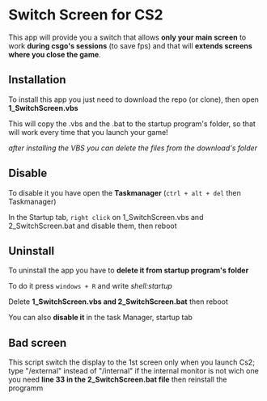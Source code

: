 
# Switch Screen for CS2

This app will provide you a switch that allows **only your main screen** to work **during csgo's sessions** (to save fps) and that will **extends screens where you close the game**.

## Installation

To install this app you just need to download the repo (or clone), then open **1_SwitchScreen.vbs**

This will copy the .vbs and the .bat to the startup program's folder, so that will work every time that you launch your game!



*after installing the VBS you can delete the files from the download's folder*


## Disable

To disable it you have open the **Taskmanager** (`ctrl + alt + del` then Taskmanager)

In the Startup tab, `right click` on 1_SwitchScreen.vbs and 2_SwitchScreen.bat and disable them, then reboot


## Uninstall

To uninstall the app you have to **delete it from startup program's folder**

To do it press `windows + R` and write *shell:startup*

Delete **1_SwitchScreen.vbs and 2_SwitchScreen.bat** then reboot

You can also **disable it** in the task Manager, startup tab

## Bad screen

This script switch the display to the 1st screen only when you launch Cs2; type "/external" instead of "/internal" if the internal monitor is not wich one you need **line 33 in the 2_SwitchScreen.bat file** then reinstall the programm
